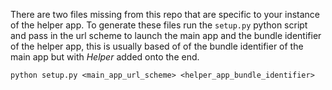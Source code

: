 There are two files missing from this repo that are specific to your instance of the helper app. To generate these files run the `setup.py` python script and pass in the url scheme to launch the main app and the bundle identifier of the helper app, this is usually based of of the bundle identifier of the main app but with *Helper* added onto the end.

```
python setup.py <main_app_url_scheme> <helper_app_bundle_identifier>
```